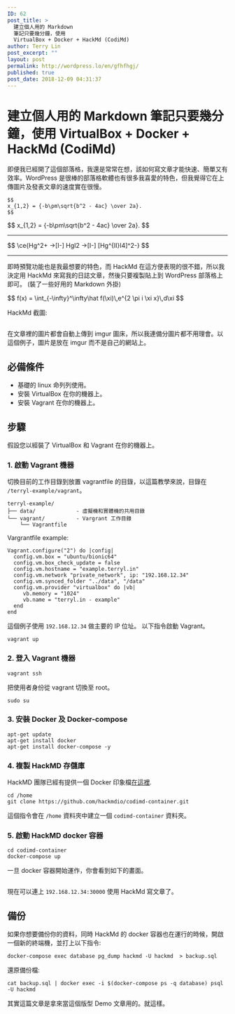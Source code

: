 ```yaml
---
ID: 62
post_title: >
  建立個人用的 Markdown
  筆記只要幾分鐘，使用
  VirtualBox + Docker + HackMd (CodiMd)
author: Terry Lin
post_excerpt: ""
layout: post
permalink: http://wordpress.lo/en/gfhfhgj/
published: true
post_date: 2018-12-09 04:31:37
---
```

<h1>建立個人用的 Markdown 筆記只要幾分鐘，使用 VirtualBox + Docker + HackMd (CodiMd)</h1>
<p>即便我已經開了這個部落格，我還是常常在想，該如何寫文章才能快速、簡單又有效率。WordPress 是很棒的部落格軟體也有很多我喜愛的特色，但我覺得它在上傳圖片及發表文章的速度實在很慢。</p>
<pre><code>$$
x_{1,2} = {-b\pm\sqrt{b^2 - 4ac} \over 2a}.
$$</code></pre>
<p>$$
x_{1,2} = {-b\pm\sqrt{b^2 - 4ac} \over 2a}.
$$</p>
<hr />
<p>$$
\ce{Hg^2+ -&gt;[I-] HgI2 -&gt;[I-] [Hg^{II}I4]^2-}
$$</p>
<hr />
<p>即時預覽功能也是我最想要的特色，而 HackMd 在這方便表現的很不錯，所以我決定用 HackMd 來寫我的日誌文章，然後只要複製貼上到 WordPress 部落格上即可。 (裝了一些好用的 Markdown 外掛) </p>
<p>$$
f(x) = \int_{-\infty}^\infty\hat f(\xi)\,e^{2 \pi i \xi x}\,d\xi
$$</p>
<p>HackMd 截圖:</p>
<p><img src="https://i.imgur.com/PY9G8S2.png" alt="" /></p>
<p>在文章裡的圖片都會自動上傳到 imgur 圖床，所以我連備分圖片都不用理會。以這個例子，圖片是放在 imgur 而不是自己的網站上。</p>
<h2>必備條件</h2>
<ul>
<li>基礎的 linux 命列列使用。</li>
<li>安裝 VirtualBox 在你的機器上。</li>
<li>安裝 Vagrant 在你的機器上。</li>
</ul>
<h2>步驟</h2>
<p>假設您以經裝了 VirtualBox 和 Vagrant 在你的機器上。 </p>
<h3>1. 啟動 Vagrant 機器</h3>
<p>切換目前的工作目錄到放置 vagrantfile 的目錄，以這篇教學來說，目錄在 <code>/terryl-example/vagrant</code>。</p>
<pre><code>terryl-example/
├── data/             - 虛擬機和實體機的共用目錄
└── vagrant/          - Vargrant 工作目錄
    └── Vagrantfile</code></pre>
<p>Vargrantfile example:</p>
<pre><code class="language-ruby">Vagrant.configure("2") do |config|
  config.vm.box = "ubuntu/bionic64"
  config.vm.box_check_update = false
  config.vm.hostname = "example.terryl.in"
  config.vm.network "private_network", ip: "192.168.12.34"
  config.vm.synced_folder "../data", "/data"
  config.vm.provider "virtualbox" do |vb|
     vb.memory = "1024"
     vb.name = "terryl.in - example"
  end
end</code></pre>
<p>這個例子使用 <code>192.168.12.34</code> 做主要的 IP 位址。
以下指令啟動 Vagrant。</p>
<pre><code>vagrant up</code></pre>
<h3>2. 登入 Vagrant 機器</h3>
<pre><code>vagrant ssh</code></pre>
<p>把使用者身份從 vagrant 切換至 root。</p>
<pre><code>sudo su</code></pre>
<h3>3. 安裝 Docker 及 Docker-compose</h3>
<pre><code>apt-get update
apt-get install docker
apt-get install docker-compose -y</code></pre>
<h3>4. 複製 HackMD 存儲庫</h3>
<p>HackMD 團隊已經有提供一個 Docker 印象檔<a href="https://github.com/hackmdio/codimd-container">在這裡</a>.</p>
<pre><code>cd /home
git clone https://github.com/hackmdio/codimd-container.git</code></pre>
<p>這個指令會在 <code>/home</code> 資料夾中建立一個 <code>codimd-container</code> 資料夾。</p>
<h3>5. 啟動 HackMD docker 容器</h3>
<pre><code>cd codimd-container
docker-compose up</code></pre>
<p>一旦 docker 容器開始運作，你會看到如下的畫面。</p>
<p><img src="https://i.imgur.com/muvolXS.png" alt="" /></p>
<p>現在可以連上 <code>192.168.12.34:30000</code> 使用 HackMd 寫文章了。</p>
<h2>備份</h2>
<p>如果你想要備份你的資料，同時 HackMd 的 docker 容器也在運行的時候，開啟一個新的終端機，並打上以下指令:</p>
<pre><code>docker-compose exec database pg_dump hackmd -U hackmd  &gt; backup.sql</code></pre>
<p>還原備份檔:</p>
<pre><code>cat backup.sql | docker exec -i $(docker-compose ps -q database) psql -U hackmd</code></pre>
<p>其實這篇文章是拿來當這個版型 Demo 文章用的。就這樣。</p>